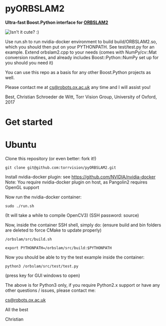 # pyORBSLAM2
**Ultra-fast Boost.Python interface for [ORBSLAM2](https://github.com/raulmur/ORB_SLAM2)**



![Isn't it cute? :) ](https://cdn.pixabay.com/photo/2014/04/02/14/05/snake-306109_640.png)

Use run.sh to run nvidia-docker environment to build build/ORBSLAM2.so, which you should then put on your PYTHONPATH.
See test/test.py for an example. Extend orbslam2.cpp to your needs (comes with NumPy/cv::Mat conversion routines, and already includes Boost::Python::NumPy set up for you should you need it)

You can use this repo as a basis for any other Boost.Python projects as well.

Please contact me at cs@robots.ox.ac.uk any time and I will assist you!

Best, Christian Schroeder de Witt, Torr Vision Group, University of Oxford, 2017

# Get started

# Ubuntu 

Clone this repository (or even better: fork it!)

`git clone git@github.com:torrvision/pyORBSLAM2.git`

Install nvidia-docker plugin: see https://github.com/NVIDIA/nvidia-docker
Note: You require nvidia-docker plugin on host, as Pangolin2 requires OpenGL support

Now run the nvidia-docker container:

`sudo ./run.sh`

(It will take a while to compile OpenCV3)
(SSH password: source)

Now, inside the container SSH shell, simply do:
(ensure build and bin folders are deleted to force CMake to update properly)

`/orbslam/src/build.sh`

`export PYTHONPATH=/orbslam/src/build:$PYTHONPATH`

Now you should be able to try the test example inside the container:

`python3 /orbslam/src/test/test.py`

(press key for GUI windows to open)

The above is for Python3 only, if you require Python2.x support or have any other questions / issues, please contact me:

[cs@robots.ox.ac.uk](mailto:cs@robots.ox.ac.uk)

All the best

Christian
